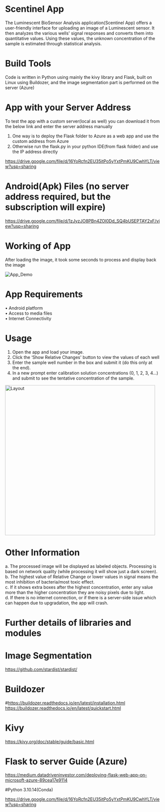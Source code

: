 # Scentinel App
The Luminescent BioSensor Analysis application(Scentinel App) offers a user-friendly interface for uploading an image of a Luminescent sensor. It then analyzes the various wells' signal responses and converts them into quantitative values. Using these values, the unknown concentration of the sample is estimated through statistical analysis.

# Build Tools
Code is written in Python using mainly the kivy library and Flask, built on Linux using Buildozer, and the image segmentation part is performed on the server (Azure)

# App with your Server Address
To test the app with a custom server(local as well) you can download it from the below link and enter the server address manually<br />
1. One way is to deploy the Flask folder to Azure as a web app and use the custom address from Azure<br />
2. Otherwise run the flask.py in your python IDE(from flask folder) and use the IP address directly<br />

https://drive.google.com/file/d/16YoRcfn2EU35itPo5yYxtPmKU9CwhYLT/view?usp=sharing<br />

# Android(Apk) Files (no server address required, but the subscription will expire)

https://drive.google.com/file/d/1zJyzJO8PBn4ZOl0Dd_SQ4bUSEPTAY2xF/view?usp=sharing<br />

# Working of App
After loading the image, it took some seconds to process and display back the image

![App_Demo](https://github.com/faisalnazir1213/Scentinel/assets/66552427/a5c7b491-dbb9-49b3-aa06-1b96dd588ee3)<br />

# App Requirements<br />

•	Android platform<br />
•	Access to media files<br />
•	Internet Connectivity<br />

# Usage

1. Open the app and load your image.
2. Click the ‘Show Relative Changes' button to view the values of each well
3. Enter the sample well number in the box and submit it (do this only at the end).
4. In a new prompt enter calibration solution concentrations (0, 1, 2, 3, 4...) and submit to see the tentative concentration of the sample.


<img width="488" alt="Layout" src="https://github.com/faisalnazir1213/Scentinel/assets/66552427/efc473a9-5feb-4d12-8b1d-bc5a579b997b">

# Other Information
a. The processed image will be displayed as labeled objects. Processing is based on network quality (while processing it will show just a dark screen).<br />
b. The highest value of Relative Change or lower values in signal means the most inhibition of bacteria/most toxic effect.<br />
c. If it shows extra boxes after the highest concentration, enter any value more than the higher concentration they are noisy pixels due to light. <br />
d. If there is no internet connection, or if there is a server-side issue which can happen due to upgradation, the app will crash.<br />


# Further details of libraries and modules

# Image Segmentation
https://github.com/stardist/stardist/

# Buildozer
#https://buildozer.readthedocs.io/en/latest/installation.html <br />
https://buildozer.readthedocs.io/en/latest/quickstart.html  <br />

# Kivy 
https://kivy.org/doc/stable/guide/basic.html

# Flask to server Guide (Azure)
https://medium.datadriveninvestor.com/deploying-flask-web-app-on-microsoft-azure-89cea17e9114

#Python
3.10.14(Conda)

https://drive.google.com/file/d/16YoRcfn2EU35itPo5yYxtPmKU9CwhYLT/view?usp=sharing<br />
